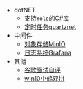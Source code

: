 * dotNET
  * [支持`Yolo`的C#库](/dotnet/yolo_net.md)
  * [定时任务quartznet](/dotnet/quartznet.md)
* 中间件
  * [对象存储MinIO](/middleware/minio.md)
  * [日志系统Grafana](/middleware/grafana.md)
* 其他
  * [谷歌面试自评](/other/google_self_evaluation.md)
  * [win10小鹤双拼](/other/xiaohe_win10.md)
